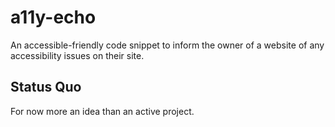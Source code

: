 # a11y-echo
An accessible-friendly code snippet to inform the owner of a website of any accessibility issues on their site.

## Status Quo
For now more an idea than an active project.
